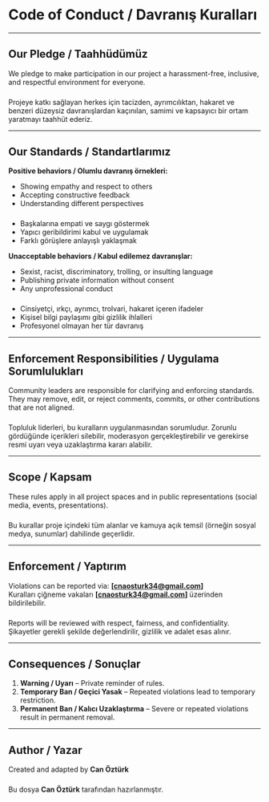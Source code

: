 # Code of Conduct / Davranış Kuralları

---

## Our Pledge / Taahhüdümüz
We pledge to make participation in our project a harassment-free, inclusive, and respectful environment for everyone.  
###
Projeye katkı sağlayan herkes için tacizden, ayrımcılıktan, hakaret ve benzeri düzeysiz davranışlardan kaçınılan, samimi ve kapsayıcı bir ortam yaratmayı taahhüt ederiz.

---

## Our Standards / Standartlarımız
**Positive behaviors / Olumlu davranış örnekleri:**
- Showing empathy and respect to others  
- Accepting constructive feedback  
- Understanding different perspectives  
###
- Başkalarına empati ve saygı göstermek  
- Yapıcı geribildirimi kabul ve uygulamak  
- Farklı görüşlere anlayışlı yaklaşmak  

**Unacceptable behaviors / Kabul edilemez davranışlar:**
- Sexist, racist, discriminatory, trolling, or insulting language  
- Publishing private information without consent  
- Any unprofessional conduct  
###
- Cinsiyetçi, ırkçı, ayrımcı, trolvari, hakaret içeren ifadeler  
- Kişisel bilgi paylaşımı gibi gizlilik ihlalleri  
- Profesyonel olmayan her tür davranış  

---

## Enforcement Responsibilities / Uygulama Sorumlulukları
Community leaders are responsible for clarifying and enforcing standards. They may remove, edit, or reject comments, commits, or other contributions that are not aligned.  
###
Topluluk liderleri, bu kuralların uygulanmasından sorumludur. Zorunlu gördüğünde içerikleri silebilir, moderasyon gerçekleştirebilir ve gerekirse resmi uyarı veya uzaklaştırma kararı alabilir.

---

## Scope / Kapsam
These rules apply in all project spaces and in public representations (social media, events, presentations).  
###
Bu kurallar proje içindeki tüm alanlar ve kamuya açık temsil (örneğin sosyal medya, sunumlar) dahilinde geçerlidir.

---

## Enforcement / Yaptırım
Violations can be reported via: **[cnaosturk34@gmail.com]**  
Kuralları çiğneme vakaları **[cnaosturk34@gmail.com]** üzerinden bildirilebilir.  
###
Reports will be reviewed with respect, fairness, and confidentiality.  
Şikayetler gerekli şekilde değerlendirilir, gizlilik ve adalet esas alınır.  

---

## Consequences / Sonuçlar
1. **Warning / Uyarı** – Private reminder of rules.  
2. **Temporary Ban / Geçici Yasak** – Repeated violations lead to temporary restriction.  
3. **Permanent Ban / Kalıcı Uzaklaştırma** – Severe or repeated violations result in permanent removal.  

---

## Author / Yazar
Created and adapted by **Can Öztürk**  
###
Bu dosya **Can Öztürk** tarafından hazırlanmıştır.  
  